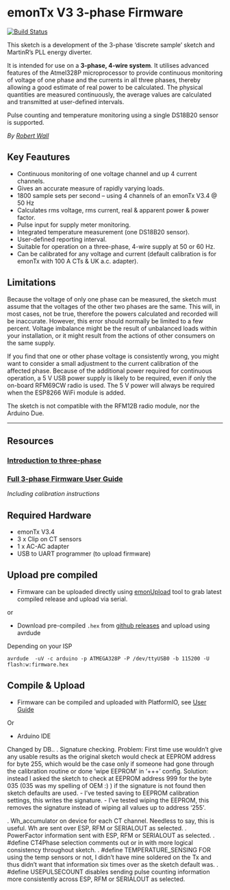 # emonTx V3 3-phase Firmware

[![Build Status](https://travis-ci.org/openenergymonitor/emontx-3phase.svg?branch=master)](https://travis-ci.org/openenergymonitor/emontx-3phase)

This sketch is a development of the 3-phase ‘discrete sample’ sketch and MartinR’s PLL
energy diverter.

It is intended for use on a **3-phase, 4-wire system**. It utilises advanced
features of the Atmel328P microprocessor to provide continuous monitoring of voltage of
one phase and the currents in all three phases, thereby allowing a good estimate of real
power to be calculated. The physical quantities are measured continuously, the average
values are calculated and transmitted at user-defined intervals.

Pulse counting and temperature monitoring using a single DS18B20 sensor is supported.

*By [Robert Wall](https://community.openenergymonitor.org/u/robert.wall/summary)*

## Key Feautures

- Continuous monitoring of one voltage channel and up 4 current channels.
- Gives an accurate measure of rapidly varying loads.
- 1800 sample sets per second – using 4 channels of an emonTx V3.4 @ 50 Hz
- Calculates rms voltage, rms current, real & apparent power & power factor.
- Pulse input for supply meter monitoring.
- Integrated temperature measurement (one DS18B20 sensor).
- User-defined reporting interval.
- Suitable for operation on a three-phase, 4-wire supply at 50 or 60 Hz.
- Can be calibrated for any voltage and current (default calibration is for emonTx with 100 A CTs & UK a.c. adapter).

## Limitations

Because the voltage of only one phase can be measured, the sketch must assume that
the voltages of the other two phases are the same. This will, in most cases, not be true,
therefore the powers calculated and recorded will be inaccurate. However, this error
should normally be limited to a few percent. Voltage imbalance might be the result of
unbalanced loads within your installation, or it might result from the actions of other
consumers on the same supply.

If you find that one or other phase voltage is consistently wrong, you might want to
consider a small adjustment to the current calibration of the affected phase.
Because of the additional power required for continuous operation, a 5 V USB power
supply is likely to be required, even if only the on-board RFM69CW radio is used. The 5 V
power will always be required when the ESP8266 WiFi module is added.

The sketch is not compatible with the RFM12B radio module, nor the Arduino Due.


***

## Resources

### [Introduction to three-phase](https://learn.openenergymonitor.org/electricity-monitoring/ac-power-theory/3-phase-power)

### [Full 3-phase Firmware User Guide](emontx-3-phase-userguide.pdf)
*Including calibration instructions*

## Required Hardware

- emonTx V3.4
- 3 x Clip on CT sensors
- 1 x AC-AC adapter
- USB to UART programmer (to upload firmware)

## Upload pre compiled

- Firmware can be uploaded directly using [emonUpload](https://github.com/openenergymonitor/emonupload) tool to grab latest compiled release and upload via serial.

or

- Download pre-compiled `.hex` from [github releases](https://github.com/openenergymonitor/emontx-3phase/releases) and upload using avrdude

Depending on your ISP

`avrdude  -uV -c arduino -p ATMEGA328P -P /dev/ttyUSB0 -b 115200 -U flash:w:firmware.hex`


## Compile & Upload

- Firmware can be compiled and uploaded with PlatformIO, see [User Guide](https://guide.openenergymonitor.org/technical/compiling)

Or

- Arduino IDE


Changed by DB.. 
. Signature checking. Problem: First time use wouldn’t give any usable results as the original sketch would check at EEPROM address for byte 255, which would be the case only if someone had gone through the calibration routine or done ‘wipe EEPROM’ in ‘+++’ config.
	Solution: instead I asked the sketch to check at EEPROM address 999 for the byte 035 (035 was my spelling of OEM :) )
			if the signature is not found then sketch defaults are used.
			- I’ve tested saving to EEPROM calibration settings, this writes the signature.
			- I’ve tested wiping the EEPROM, this removes the signature instead of wiping all values up to address ‘255'.

. Wh_accumulator on device for each CT channel. Needless to say, this is useful. Wh are sent over ESP, RFM or SERIALOUT as selected.
. PowerFactor information sent with ESP, RFM or SERIALOUT as selected.
. #define CT4Phase selection comments out or in with more logical consistency throughout sketch.
. #define TEMPERATURE_SENSING FOR using the temp sensors or not, I didn’t have mine soldered on the Tx and thus didn’t want that information six times over as the sketch default was.
. #define USEPULSECOUNT disables sending pulse counting information more consistently across  ESP, RFM or SERIALOUT as selected.
